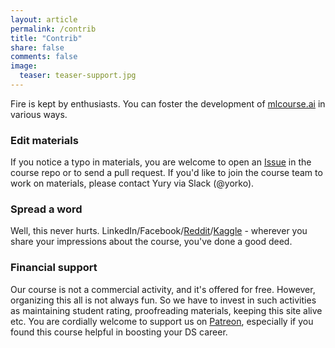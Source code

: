```yaml
---
layout: article
permalink: /contrib
title: "Contrib"
share: false
comments: false
image:
  teaser: teaser-support.jpg
---
```


Fire is kept by enthusiasts. You can foster the development of [mlcourse.ai](https://mlcourse.ai) in various ways. 

### Edit materials
If you notice a typo in materials, you are welcome to open an [Issue](https://github.com/Yorko/mlcourse.ai/issues) in the course repo or to send a pull request. If you'd like to join the course team to work on materials, please contact Yury via Slack (@yorko). 

### Spread a word
Well, this never hurts. LinkedIn/Facebook/[Reddit](https://www.reddit.com/r/MachineLearning/comments/9elgl1/n_mlcourseai_open_machine_learning_course_by/)/[Kaggle](https://www.kaggle.com/general/68205) - wherever you share your impressions about the course, you've done a good deed. 

### Financial support
Our course is not a commercial activity, and it's offered for free. However, organizing this all is not always fun. So we have to invest in such activities as maintaining student rating, proofreading materials, keeping this site alive etc. You are cordially welcome to support us on [Patreon](https://www.patreon.com/ods_mlcourse), especially if you found this course helpful in boosting your DS career. 

